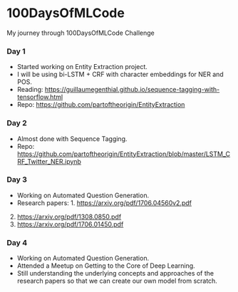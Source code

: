 # 100DaysOfMLCode

My journey through 100DaysOfMLCode Challenge

### Day 1
- Started working on Entity Extraction project.
- I will be using bi-LSTM + CRF with character embeddings for NER and POS.
- Reading: https://guillaumegenthial.github.io/sequence-tagging-with-tensorflow.html
- Repo: https://github.com/partoftheorigin/EntityExtraction

### Day 2
- Almost done with Sequence Tagging.
- Repo: https://github.com/partoftheorigin/EntityExtraction/blob/master/LSTM_CRF_Twitter_NER.ipynb

### Day 3
- Working on Automated Question Generation.
- Research papers: 1. https://arxiv.org/pdf/1706.04560v2.pdf
2. https://arxiv.org/pdf/1308.0850.pdf
3. https://arxiv.org/pdf/1706.01450.pdf

### Day 4
- Working on Automated Question Generation.
- Attended a Meetup on Getting to the Core of Deep Learning.
- Still understanding the underlying concepts and approaches of the research papers so that we can create our own model from scratch.
